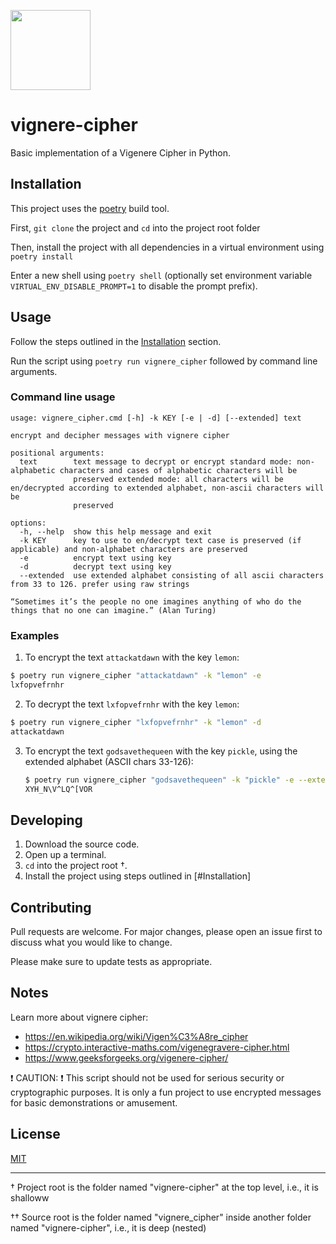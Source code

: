 <img src="./icon.png" height=128></img>

# vignere-cipher
Basic implementation of a Vigenere Cipher in Python.

## Installation

This project uses the [poetry](https://python-poetry.org/) build tool.

First, `git clone` the project and `cd` into the project root folder

Then, install the project with all dependencies in a virtual environment using `poetry install`

Enter a new shell using `poetry shell` (optionally set environment variable `VIRTUAL_ENV_DISABLE_PROMPT=1` to disable the prompt prefix).


## Usage

Follow the steps outlined in the [Installation](#installation) section.

Run the script using `poetry run vignere_cipher` followed by command line arguments.

### Command line usage

```text
usage: vignere_cipher.cmd [-h] -k KEY [-e | -d] [--extended] text

encrypt and decipher messages with vignere cipher

positional arguments:
  text        text message to decrypt or encrypt standard mode: non-alphabetic characters and cases of alphabetic characters will be
              preserved extended mode: all characters will be en/decrypted according to extended alphabet, non-ascii characters will be
              preserved

options:
  -h, --help  show this help message and exit
  -k KEY      key to use to en/decrypt text case is preserved (if applicable) and non-alphabet characters are preserved
  -e          encrypt text using key
  -d          decrypt text using key
  --extended  use extended alphabet consisting of all ascii characters from 33 to 126. prefer using raw strings

“Sometimes it’s the people no one imagines anything of who do the things that no one can imagine.” (Alan Turing)
```

### Examples

1. To encrypt the text `attackatdawn` with the key `lemon`:

  ```bash
  $ poetry run vignere_cipher "attackatdawn" -k "lemon" -e
  lxfopvefrnhr
  ```

2. To decrypt the text `lxfopvefrnhr` with the key `lemon`:

  ```bash
  $ poetry run vignere_cipher "lxfopvefrnhr" -k "lemon" -d
  attackatdawn
  ```

3. To encrypt the text `godsavethequeen` with the key `pickle`, using the extended alphabet (ASCII chars 33-126):
   ```bash
   $ poetry run vignere_cipher "godsavethequeen" -k "pickle" -e --extended
   XYH_N\V^LQ^[VOR
   ```

## Developing

1. Download the source code.
2. Open up a terminal.
3. `cd` into the project root †.
4. Install the project using steps outlined in [#Installation]

## Contributing

Pull requests are welcome. For major changes, please open an issue first to discuss what you would like to change.

Please make sure to update tests as appropriate.

## Notes

Learn more about vignere cipher:
- https://en.wikipedia.org/wiki/Vigen%C3%A8re_cipher
- https://crypto.interactive-maths.com/vigenegravere-cipher.html
- https://www.geeksforgeeks.org/vigenere-cipher/

:exclamation: CAUTION: :exclamation:
This script should not be used for serious security or cryptographic purposes.
It is only a fun project to use encrypted messages for basic demonstrations or amusement.

## License

[MIT](https://choosealicense.com/licenses/mit/)

---

† Project root is the folder named "vignere-cipher" at the top level, i.e., it is shalloww

†† Source root is the folder named "vignere_cipher" inside another folder named "vignere-cipher", i.e., it is deep (nested)

